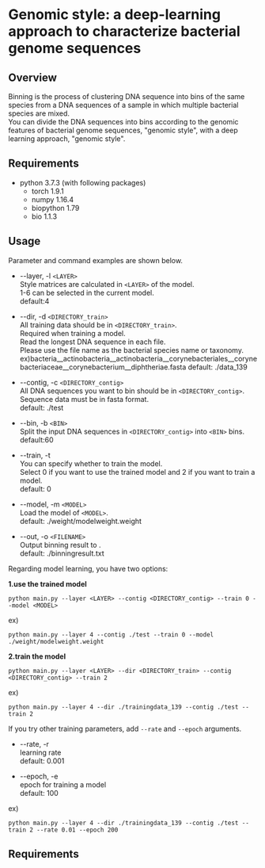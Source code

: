 # Genomic style: a deep-learning approach to characterize bacterial genome sequences
## Overview
Binning is the process of clustering DNA sequence into bins of the same species from a DNA sequences of a sample in which multiple bacterial species are mixed.  
You can divide the DNA sequences into bins according to the genomic features of bacterial genome sequences, "genomic style", with a deep learning approach, "genomic style".

## Requirements
* python 3.7.3 (with following packages)
  * torch 1.9.1
  * numpy 1.16.4
  * biopython 1.79
  * bio 1.1.3

## Usage
Parameter and command examples are shown below.  

* --layer, -l `<LAYER>`  
Style matrices are calculated in `<LAYER>` of the model.  
1-6 can be selected in the current model.  
default:4  

* --dir, -d `<DIRECTORY_train>`  
All training data should be in `<DIRECTORY_train>`.  
Required when training a model.  
Read the longest DNA sequence in each file.  
Please use the file name as the bacterial species name or taxonomy.  
ex)bacteria__actinobacteria__actinobacteria__corynebacteriales__corynebacteriaceae__corynebacterium__diphtheriae.fasta
default: ./data_139  

* --contig, -c `<DIRECTORY_contig>`  
All DNA sequences you want to bin should be in `<DIRECTORY_contig>`.  
Sequence data must be in fasta format.  
default: ./test  

* --bin, -b `<BIN>`  
Split the input DNA sequences in `<DIRECTORY_contig>` into `<BIN>` bins.  
default:60 

* --train, -t  
You can specify whether to train the model.  
Select 0 if you want to use the trained model and 2 if you want to train a model.  
default: 0  

* --model, -m `<MODEL>`  
Load the model of `<MODEL>`.  
default: ./weight/modelweight.weight 

* --out, -o `<FILENAME>`  
Output binning result to <FILENAME>.  
default: ./binningresult.txt  

Regarding model learning, you have two options:  

**1.use the trained model**
```
python main.py --layer <LAYER> --contig <DIRECTORY_contig> --train 0 --model <MODEL>
```  
ex)
```
python main.py --layer 4 --contig ./test --train 0 --model ./weight/modelweight.weight
```

**2.train the model**
```
python main.py --layer <LAYER> --dir <DIRECTORY_train> --contig <DIRECTORY_contig> --train 2
```
ex)
```
python main.py --layer 4 --dir ./trainingdata_139 --contig ./test --train 2
```

If you try other training parameters, add `--rate` and `--epoch` arguments.

* --rate, -r  
learning rate  
default: 0.001  

* --epoch, -e  
epoch for training a model    
default: 100  

ex)
```
python main.py --layer 4 --dir ./trainingdata_139 --contig ./test --train 2 --rate 0.01 --epoch 200
```

## Requirements
